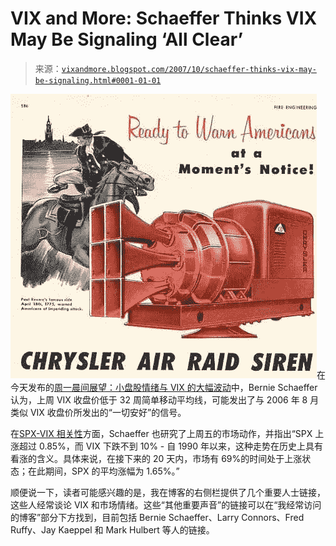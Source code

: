 <!--yml

category: 未分类

date: 2024-05-18 18:57:21

-->

# VIX and More: Schaeffer Thinks VIX May Be Signaling ‘All Clear’

> 来源：[`vixandmore.blogspot.com/2007/10/schaeffer-thinks-vix-may-be-signaling.html#0001-01-01`](http://vixandmore.blogspot.com/2007/10/schaeffer-thinks-vix-may-be-signaling.html#0001-01-01)

![](img/aa8c62b2d5ede824a75b2c124d8e12d7.png)在今天发布的[周一晨间展望：小盘股情绪与 VIX 的大幅波动](http://www.schaeffersresearch.com/commentary/observations.aspx?ID=20478&c=berniefeed)中，Bernie Schaeffer 认为，上周 VIX 收盘价低于 32 周简单移动平均线，可能发出了与 2006 年 8 月类似 VIX 收盘价所发出的“一切安好”的信号。

在[SPX-VIX 相关性](http://vixandmore.blogspot.com/search/label/SPX-VIX%20correlation)方面，Schaeffer 也研究了上周五的市场动作，并指出“SPX 上涨超过 0.85%，而 VIX 下跌不到 10% - 自 1990 年以来，这种走势在历史上具有看涨的含义。具体来说，在接下来的 20 天内，市场有 69%的时间处于上涨状态；在此期间，SPX 的平均涨幅为 1.65%。”

顺便说一下，读者可能感兴趣的是，我在博客的右侧栏提供了几个重要人士链接，这些人经常谈论 VIX 和市场情绪。这些“其他重要声音”的链接可以在“我经常访问的博客”部分下方找到，目前包括 Bernie Schaeffer、Larry Connors、Fred Ruffy、Jay Kaeppel 和 Mark Hulbert 等人的链接。
